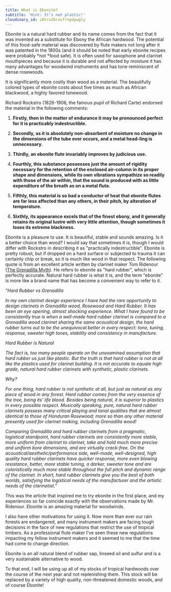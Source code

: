 ```yaml
---
title: What is Ebonite?
subtitle: 'Hint: It’s not plastic!'
cloudinary_id: i8trx2bcxvfrnpdpwgly
---
```


Ebonite is a natural hard rubber and its name comes from the fact that it was invented as a substitute for Ebony the African hardwood. The potential of this food-safe material was discovered by flute makers not long after it was patented in the 1800s (and it should be noted that early ebonite recipes were probably *not *food safe). It is often used for saxophone and clarinet mouthpieces and because it is durable and not affected by moisture it has many advantages for woodwind instruments and has tone reminiscent of dense rosewoods.

It is significantly more costly than wood as a material. The beautifully colored types of ebonite costs about five times as much as African blackwood, a highly favored tonewood.

Richard Rockstro (1826-1906, the famous pupil of Richard Carte) endorsed the material in the following comments:

1. **Firstly, then in the matter of endurance it may be pronounced perfect for it is practicably indestructible. **

2. **Secondly, as it is absolutely non-absorbent of moisture no change in the dimensions of the tube ever occurs, and a metal head-ling is unnecessary. **

3. **Thirdly, an ebonite flute invariably improves by judicious use. **

4. **Fourthly, this substance possesses just the amount of rigidity necessary for the retention of the enclosed air-column in its proper shape and dimensions, while its own vibrations sympathize so readily with those of the air within, that the sound is produced with as little expenditure of the breath as on a metal flute.**

5. **Fifthly, this material is so bad a conductor of heat that ebonite flutes are far less affected than any others, in their pitch, by alteration of temperature. **

6. **Sixthly, its appearance excels that of the finest ebony, and it generally retains its original lustre with very little attention, though sometimes it loses its extreme blackness. **

Ebonite is a pleasure to use.  It is beautiful, stable and sounds amazing.  Is it a better choice than wood?  I would say that sometimes it is, though I would differ with Rockstro in describing it as "practically indestructible".  Ebonite is pretty robust, but if dropped on a hard surface or subjected to trauma it can certainly chip or break, so it is much like wood in that respect.  The following quote is from an excellent article written by clarinet maker Tom Ridenour ([The Grenadilla Myth](http://ridenourclarinetproducts.com/the-grenadilla-myth.html)).  He refers to ebonite as "hard rubber", which is perfectly accurate.  Natural hard rubber is what it is, and the term "ebonite" is more like a brand name that has become a convenient way to refer to it.

*"Hard Rubber vs Grenadilla*

*In my own clarinet design experience I have had the rare opportunity to design clarinets in Grenadilla wood, Rosewood and Hard Rubber. It has been an eye opening, almost shocking experience. What I have found to be consistently true is when a well-made hard rubber clarinet is compared to a Grenadilla wood clarinet sharing the same acoustical design, the hard rubber turns out to be the unequivocal better in every respect: tone, tuning, response, sweeter high tones, stability and consistency in manufacture.*

*Hard Rubber is Natural*

*The fact is, too many people operate on the unexamined assumption that hard rubber us just like plastic. But the truth is that hard rubber is not at all like the plastics used for clarinet building. It is not accurate to equate high grade, natural hard rubber clarinets with synthetic, plastic clarinets.*

*Why?*

*For one thing, hard rubber is not synthetic at all, but just as natural as any piece of wood in any forest. Hard rubber comes from the very essence of the tree, being its' life blood. Besides being natural, it is superior to plastics in every possible respect. Musically speaking, pure, natural hard rubber clarinets possess many critical playing and tonal qualities that are almost identical to those of Honduran Rosewood; more so than any other material presently used for clarinet making, including Grenadilla wood!*

*Comparing Grenadilla and hard rubber clarinets from a pragmatic, logistical standpoint, hard rubber clarinets are consistently more stable, more uniform from clarinet to clarinet, take and hold much more precise and uniform bore dimensions, and are virtually crack-free. On the acoustical/aesthetic/performance side, well-made, well-designed, high quality hard rubber clarinets have quicker response, more even blowing resistance, better, more stable tuning, a darker, sweeter tone and are coloristically much more stable throughout the full pitch and dynamic range of the clarinet. In short, hard rubber clarinets give you the best of both worlds, satisfying the logistical needs of the manufacturer and the artistic needs of the clarinetist."*

This was the article that inspired me to try ebonite in the first place, and my experiences so far coincide exactly with the observations made by Mr. Ridenour.  Ebonite is an amazing material for woodwinds.

I also have other motivations for using it.  Now more than ever our rain forests are endangered, and many instrument makers are facing tough decisions in the face of new regulations that restrict the use of tropical timbers.  As a professional flute maker I’ve seen these new regulations impacting my fellow instrument makers and it seemed to me that the time had come to change direction.  

Ebonite is an all natural blend of rubber sap, linseed oil and sulfur and is a very sustainable alternative to wood.

To that end,  I will be using up all of my stocks of tropical hardwoods over the course of the next year and not replenishing them. This stock will be replaced by a variety of high quality, non-threatened domestic woods, and of course Ebonite!
